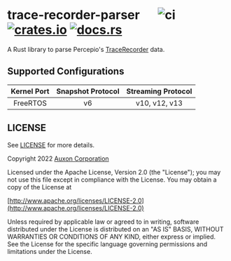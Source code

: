 # trace-recorder-parser &emsp; ![ci] [![crates.io]](https://crates.io/crates/trace-recorder-parser) [![docs.rs]](https://docs.rs/trace-recorder-parser)

A Rust library to parse Percepio's [TraceRecorder](https://github.com/percepio/TraceRecorderSource) data.

## Supported Configurations

| Kernel Port | Snapshot Protocol | Streaming Protocol |
| :---:       | :---:             | :---:              |
| FreeRTOS    | v6                | v10, v12, v13      |

## LICENSE

See [LICENSE](./LICENSE) for more details.

Copyright 2022 [Auxon Corporation](https://auxon.io)

Licensed under the Apache License, Version 2.0 (the "License");
you may not use this file except in compliance with the License.
You may obtain a copy of the License at

[http://www.apache.org/licenses/LICENSE-2.0](http://www.apache.org/licenses/LICENSE-2.0)

Unless required by applicable law or agreed to in writing, software
distributed under the License is distributed on an "AS IS" BASIS,
WITHOUT WARRANTIES OR CONDITIONS OF ANY KIND, either express or implied.
See the License for the specific language governing permissions and
limitations under the License.

[ci]: https://github.com/auxoncorp/trace-recorder-parser/workflows/CI/badge.svg
[crates.io]: https://img.shields.io/crates/v/trace-recorder-parser.svg
[docs.rs]: https://docs.rs/trace-recorder-parser/badge.svg
